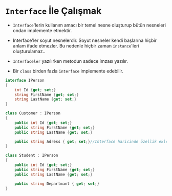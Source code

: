 # **`Interface` İle Çalışmak**

- `Interface`'lerin kullanım amacı bir temel nesne oluşturup bütün nesneleri ondan implemente etmektir.

- Interface'ler soyut nesnelerdir. Soyut nesneler kendi başlarına hiçbir anlam ifade etmezler. Bu nedenle hiçbir zaman `instance`'leri oluşturulamaz..

- `Interfaceler` yazılırken metodun sadece imzası yazılır.

- Bir `class` birden fazla `interface` implemente edebilir.

```csharp
interface IPerson
{
    int Id {get; set;}
    string FirstName {get; set;}
    string LastName {get; set;}
}

class Customer : IPerson
{
    public int Id {get; set;}
    public string FirstName {get; set;}
    public string LastName {get; set;}

    public string Adress { get; set;}//Interface haricinde özellik eklenebilir.
}

class Student : IPerson
{
    public int Id {get; set;}
    public string FirstName {get; set;}
    public string LastName {get; set;}

    public string Departmant { get; set;}
}

```
